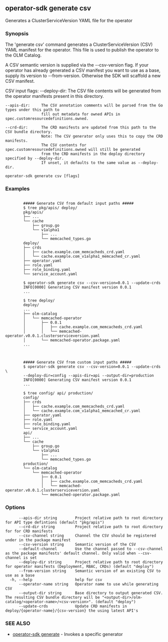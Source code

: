 ## operator-sdk generate csv

Generates a ClusterServiceVersion YAML file for the operator

### Synopsis

The 'generate csv' command generates a ClusterServiceVersion (CSV) YAML manifest
for the operator. This file is used to publish the operator to the OLM Catalog.

A CSV semantic version is supplied via the --csv-version flag. If your operator
has already generated a CSV manifest you want to use as a base, supply its
version to --from-version. Otherwise the SDK will scaffold a new CSV manifest.

CSV input flags:
	--deploy-dir:	The CSV file contents will be generated from the operator manifests
					present in this directory.

	--apis-dir:		The CSV annotation comments will be parsed from the Go types under this path to 
					fill out metadata for owned APIs in spec.customresourcedefinitions.owned.

	--crd-dir:		The CRD manifests are updated from this path to the CSV bundle directory.
					Note: The CSV generator only uses this to copy the CRD manifests.
					The CSV contents for spec.customresourcedefinitions.owned will still be generated
					from the CRD manifests in the deploy directory specified by --deploy-dir.
					If unset, it defaults to the same value as --deploy-dir.



```
operator-sdk generate csv [flags]
```

### Examples

```

		##### Generate CSV from default input paths #####
		$ tree pkg/apis/ deploy/
		pkg/apis/
		├── ...
		└── cache
			├── group.go
			└── v1alpha1
				├── ...
				└── memcached_types.go
		deploy/
		├── crds
		│   ├── cache.example.com_memcacheds_crd.yaml
		│   └── cache.example.com_v1alpha1_memcached_cr.yaml
		├── operator.yaml
		├── role.yaml
		├── role_binding.yaml
		└── service_account.yaml

		$ operator-sdk generate csv --csv-version=0.0.1 --update-crds
		INFO[0000] Generating CSV manifest version 0.0.1
		...

		$ tree deploy/
		deploy/
		...
		├── olm-catalog
		│   └── memcached-operator
		│       ├── 0.0.1
		│       │   ├── cache.example.com_memcacheds_crd.yaml
		│       │   └── memcached-operator.v0.0.1.clusterserviceversion.yaml
		│       └── memcached-operator.package.yaml
		...



		##### Generate CSV from custom input paths #####
		$ operator-sdk generate csv --csv-version=0.0.1 --update-crds \
		--deploy-dir=config --apis-dir=api --output-dir=production
		INFO[0000] Generating CSV manifest version 0.0.1
		...

		$ tree config/ api/ production/
		config/
		├── crds
		│   ├── cache.example.com_memcacheds_crd.yaml
		│   └── cache.example.com_v1alpha1_memcached_cr.yaml
		├── operator.yaml
		├── role.yaml
		├── role_binding.yaml
		└── service_account.yaml
		api/
		├── ...
		└── cache
			├── group.go
			└── v1alpha1
				├── ...
				└── memcached_types.go
		production/
		└── olm-catalog
			└── memcached-operator
				├── 0.0.1
				│   ├── cache.example.com_memcacheds_crd.yaml
				│   └── memcached-operator.v0.0.1.clusterserviceversion.yaml
				└── memcached-operator.package.yaml

```

### Options

```
      --apis-dir string        Project relative path to root directory for API type defintions (default "pkg/apis")
      --crd-dir string         Project relative path to root directory for for CRD manifests
      --csv-channel string     Channel the CSV should be registered under in the package manifest
      --csv-version string     Semantic version of the CSV
      --default-channel        Use the channel passed to --csv-channel as the package manifests' default channel. Only valid when --csv-channel is set
      --deploy-dir string      Project relative path to root directory for operator manifests (Deployment, RBAC, CRDs) (default "deploy")
      --from-version string    Semantic version of an existing CSV to use as a base
  -h, --help                   help for csv
      --operator-name string   Operator name to use while generating CSV
      --output-dir string      Base directory to output generated CSV. The resulting CSV bundle directory will be "<output-dir>/olm-catalog/<operator-name>/<csv-version>". (default "deploy")
      --update-crds            Update CRD manifests in deploy/{operator-name}/{csv-version} the using latest API's
```

### SEE ALSO

* [operator-sdk generate](operator-sdk_generate.md)	 - Invokes a specific generator

